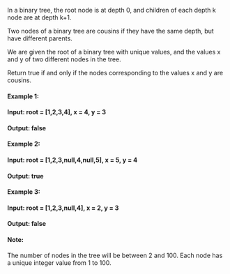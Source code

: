 In a binary tree, the root node is at depth 0, and children of each depth k node are at depth k+1.

Two nodes of a binary tree are cousins if they have the same depth, but have different parents.

We are given the root of a binary tree with unique values, and the values x and y of two different nodes in the tree.

Return true if and only if the nodes corresponding to the values x and y are cousins.

#### Example 1:


#### Input: root = [1,2,3,4], x = 4, y = 3
#### Output: false
#### Example 2:


#### Input: root = [1,2,3,null,4,null,5], x = 5, y = 4
#### Output: true
#### Example 3:



#### Input: root = [1,2,3,null,4], x = 2, y = 3
#### Output: false
 

#### Note:

The number of nodes in the tree will be between 2 and 100.
Each node has a unique integer value from 1 to 100.
